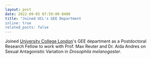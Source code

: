 ```yaml
---
layout: post
date: 2022-09-05 07:59:00-0400
title: "Joined UCL's GEE Department
inline: true
related_posts: false
---
```


Joined [University College London](https://www.ucl.ac.uk/biosciences/gee)'s GEE department as a Postdoctoral Research Fellow to work with Prof. Max Reuter and Dr. Aida Andres on Sexual Antagonistic Variation in _Drosophila melanogaster_.
